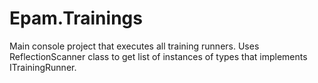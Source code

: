 # Epam.Trainings
Main console project that executes all training runners. Uses ReflectionScanner class to get list of instances of types that implements ITrainingRunner.
